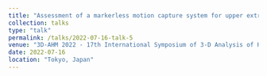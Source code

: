 ```yaml
---
title: "Assessment of a markerless motion capture system for upper extremity joint kinematics during boxing"
collection: talks
type: "talk"
permalink: /talks/2022-07-16-talk-5
venue: "3D-AHM 2022 - 17th International Symposium of 3-D Analysis of Human Movement"
date: 2022-07-16
location: "Tokyo, Japan"
--- 
```

